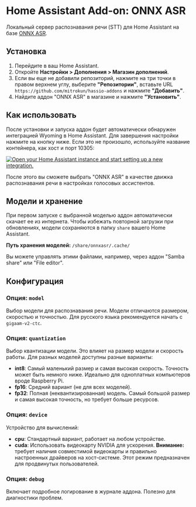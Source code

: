 # Home Assistant Add-on: ONNX ASR

Локальный сервер распознавания речи (STT) для Home Assistant на базе [ONNX ASR](https://github.com/istupakov/onnx-asr).

## Установка

1.  Перейдите в ваш Home Assistant.
2.  Откройте **Настройки > Дополнения > Магазин дополнений**.
3.  Если вы еще не добавили репозиторий, нажмите на три точки в правом верхнем углу, выберите **"Репозитории"**, вставьте URL `https://github.com/mitrokun/hassio-addons` и нажмите **"Добавить"**.
4.  Найдите аддон "ONNX ASR" в магазине и нажмите **"Установить"**.

## Как использовать

После установки и запуска аддон будет автоматически обнаружен интеграцией Wyoming в Home Assistant. Для завершения настройки нажмите на кнопку ниже. Если это не произошло, используйте название контейнера, как хост и порт 10305:

[![Open your Home Assistant instance and start setting up a new integration.](https://my.home-assistant.io/badges/config_flow_start.svg)](https://my.home-assistant.io/redirect/config_flow_start/?domain=wyoming)

После этого вы сможете выбрать "ONNX ASR" в качестве движка распознавания речи в настройках голосовых ассистентов.

## Модели и хранение

При первом запуске с выбранной моделью аддон автоматически скачает ее из интернета. Чтобы избежать повторной загрузки при обновлениях, модели сохраняются в папку `share` вашего Home Assistant.

**Путь хранения моделей:** `/share/onnxasr/.cache/`

Вы можете управлять этими файлами, например, через аддон "Samba share" или "File editor".

## Конфигурация

### Опция: `model`

Выбор модели для распознавания речи. Модели отличаются размером, скоростью и точностью. Для русского языка рекомендуется начать с `gigaam-v2-ctc`.

### Опция: `quantization`

Выбор квантизации модели. Это влияет на размер модели и скорость работы. Для разных моделей доступны разные варианты:
-   **int8**: Самый маленький размер и самая высокая скорость. Точность может быть немного ниже. Идеально для одноплатных компьютеров вроде Raspberry Pi.
-   **fp16**: Средний вариант (не для всех моделей).
-   **fp32**: Полная (неквантизированная) модель. Самый большой размер и самая высокая точность, но требует больше ресурсов.

### Опция: `device`

Устройство для вычислений:
-   **cpu**: Стандартный вариант, работает на любом устройстве.
-   **cuda**: Использовать видеокарту NVIDIA для ускорения. **Внимание:** требует наличия совместимой видеокарты и правильно настроенных драйверов на хост-системе. Этот режим предназначен для продвинутых пользователей.

### Опция: `debug`

Включает подробное логирование в журнале аддона. Полезно для диагностики проблем.